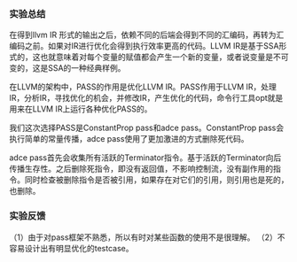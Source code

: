 ### 实验总结
在得到llvm IR 形式的输出之后，依赖不同的后端会得到不同的汇编码，再转为汇编码之前。如果对IR进行优化会得到执行效率更高的代码。LLVM IR是基于SSA形式的，这也就意味着对每个变量的赋值都会产生一个新的变量，或者说变量是不可变的，这是SSA的一种经典样例。

在LLVM的架构中，PASS的作用是优化LLVM IR。PASS作用于LLVM IR，处理IR，分析IR，寻找优化的机会，并修改IR，产生优化的代码，命令行工具opt就是用来在LLVM IR上运行各种优化PASS的。

我们这次选择PASS是ConstantProp pass和adce pass。ConstantProp pass会执行简单的常量传播，adce pass使用了更加激进的方式删除死代码。

adce pass首先会收集所有活跃的Terminator指令。基于活跃的Terminator向后传播生存性。之后删除死指令，即没有返回值，不影响控制流，没有副作用的指令。同时检查被删除指令是否被引用，如果存在对它们的引用，则引用也是死的，也删除。

### 实验反馈
（1）由于对pass框架不熟悉，所以有时对某些函数的使用不是很理解。
（2）不容易设计出有明显优化的testcase。

